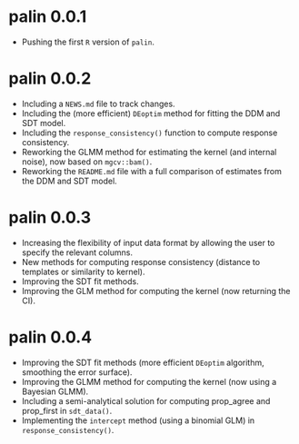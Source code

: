 # palin 0.0.1

* Pushing the first `R` version of `palin`.

# palin 0.0.2

* Including a `NEWS.md` file to track changes.
* Including the (more efficient) `DEoptim` method for fitting the DDM and SDT model.
* Including the `response_consistency()` function to compute response consistency.
* Reworking the GLMM method for estimating the kernel (and internal noise), now based on `mgcv::bam()`.
* Reworking the `README.md` file with a full comparison of estimates from the DDM and SDT model.

# palin 0.0.3

* Increasing the flexibility of input data format by allowing the user to specify the relevant columns.
* New methods for computing response consistency (distance to templates or similarity to kernel).
* Improving the SDT fit methods.
* Improving the GLM method for computing the kernel (now returning the CI).

# palin 0.0.4

* Improving the SDT fit methods (more efficient `DEoptim` algorithm, smoothing the error surface).
* Improving the GLMM method for computing the kernel (now using a Bayesian GLMM).
* Including a semi-analytical solution for computing prop_agree and prop_first in `sdt_data()`.
* Implementing the `intercept` method (using a binomial GLM) in `response_consistency()`.
